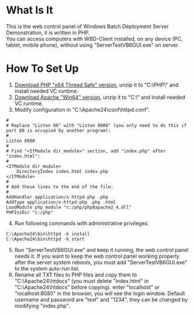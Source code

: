 # What Is It
This is the web control panel of Windows Batch Deployment Server Demonstration, it is written in PHP.   
You can access computers with WBD-Client installed, on any device (PC, tablet, mobile phone), without using "ServerTestVB6GUI.exe" on server.   

# How To Set Up
1. [Download PHP "x64 Thread Safe" version](http://windows.php.net/download), unzip it to "C:\\PHP\\" and install needed VC runtime.   
2. [Download Apache "Win64" version](https://www.apachelounge.com/download), unzip it to "C:\\" and install needed VC runtime.   
3. Modify configuration in "C:\Apache24\conf\httpd.conf".   
```
#
# Replace "Listen 80" with "Listen 8080" (you only need to do this if port 80 is occupied by another program):
#
Listen 8080
#
# Find "<IfModule dir_module>" section, add "index.php" after "index.html":   
#
<IfModule dir_module>
    DirectoryIndex index.html index.php
</IfModule>
#
# Add these lines to the end of the file:
#
AddHandler application/x-httpd-php .php
AddType application/x-httpd-php .php .html
LoadModule php_module "c:/php/php8apache2_4.dll"
PHPIniDir "c:/php"
```
4. Run following commands with administrative privileges:   
```
C:\Apache24\bin\httpd -k install
C:\Apache24\bin\httpd -k start
```
5. Run "ServerTestVB6GUI.exe" and keep it running, the web control panel needs it. If you want to keep the web control panel working properly after the server system reboots, you must add "ServerTestVB6GUI.exe" to the system auto-run list.  
6. Rename all TXT files to PHP files and copy them to "C:\Apache24\htdocs" (you must delete "index.html" in "C:\Apache24\htdocs" before copying). enter "localhost" or "localhost:8080" in the browser, you will see the login window. Default username and password are "test" and "1234", they can be changed by modifying "index.php".   
